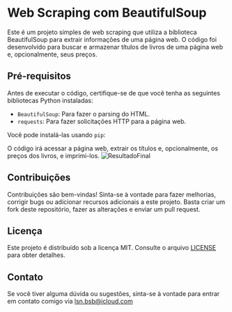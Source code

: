 # Web Scraping com BeautifulSoup

Este é um projeto simples de web scraping que utiliza a biblioteca BeautifulSoup para extrair informações de uma página web. O código foi desenvolvido para buscar e armazenar títulos de livros de uma página web e, opcionalmente, seus preços.

## Pré-requisitos

Antes de executar o código, certifique-se de que você tenha as seguintes bibliotecas Python instaladas:

- `BeautifulSoup`: Para fazer o parsing do HTML.
- `requests`: Para fazer solicitações HTTP para a página web.

Você pode instalá-las usando `pip`:

O código irá acessar a página web, extrair os títulos e, opcionalmente, os preços dos livros, e imprimi-los.
![ResultadoFinal](https://github.com/LucaLSN/MiniProjetosPy/assets/90360265/41a3ee6c-5383-406f-a890-119fb9243785)

## Contribuições

Contribuições são bem-vindas! Sinta-se à vontade para fazer melhorias, corrigir bugs ou adicionar recursos adicionais a este projeto. Basta criar um fork deste repositório, fazer as alterações e enviar um pull request.

## Licença

Este projeto é distribuído sob a licença MIT. Consulte o arquivo [LICENSE](LICENSE) para obter detalhes.

## Contato

Se você tiver alguma dúvida ou sugestões, sinta-se à vontade para entrar em contato comigo via lsn.bsb@icloud.com
